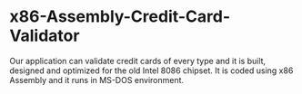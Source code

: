 # x86-Assembly-Credit-Card-Validator
Our application can validate credit cards of every type and it is built, designed and optimized for the old Intel 8086 chipset. It is coded using x86 Assembly and it runs in MS-DOS environment.
